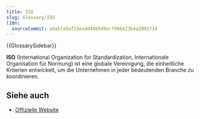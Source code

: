 ```yaml
---
title: ISO
slug: Glossary/ISO
l10n:
  sourceCommit: ada5fa5ef15eadd44b549ecf906423b4a2092f34
---
```


{{GlossarySidebar}}

**ISO** (International Organization for Standardization, Internationale Organisation für Normung) ist eine globale Vereinigung, die einheitliche Kriterien entwickelt, um die Unternehmen in jeder bedeutenden Branche zu koordinieren.

## Siehe auch

- [Offizielle Website](https://www.iso.org/home.html)
